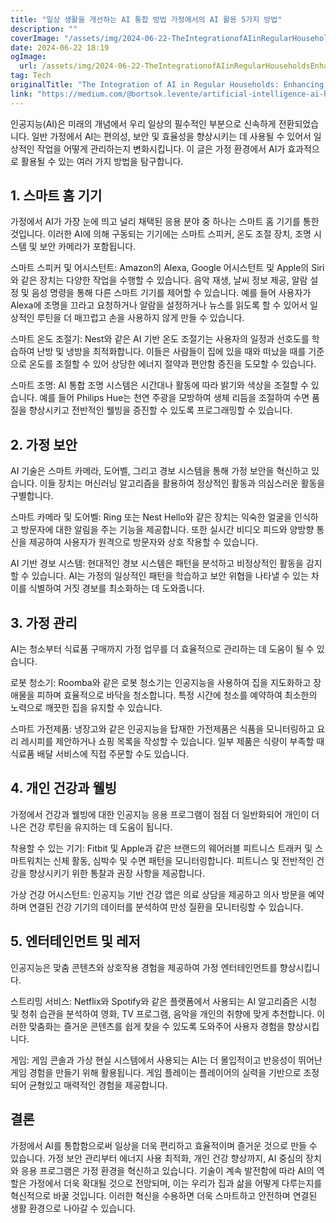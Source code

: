 ```yaml
---
title: "일상 생활을 개선하는 AI 통합 방법 가정에서의 AI 활용 5가지 방법"
description: ""
coverImage: "/assets/img/2024-06-22-TheIntegrationofAIinRegularHouseholdsEnhancingDailyLife_0.png"
date: 2024-06-22 18:19
ogImage: 
  url: /assets/img/2024-06-22-TheIntegrationofAIinRegularHouseholdsEnhancingDailyLife_0.png
tag: Tech
originalTitle: "The Integration of AI in Regular Households: Enhancing Daily Life"
link: "https://medium.com/@bortsok.levente/artificial-intelligence-ai-has-rapidly-transitioned-from-being-a-futuristic-concept-to-an-e88030afdb5e"
---
```



인공지능(AI)은 미래의 개념에서 우리 일상의 필수적인 부분으로 신속하게 전환되었습니다. 일반 가정에서 AI는 편의성, 보안 및 효율성을 향상시키는 데 사용될 수 있어서 일상적인 작업을 어떻게 관리하는지 변화시킵니다. 이 글은 가정 환경에서 AI가 효과적으로 활용될 수 있는 여러 가지 방법을 탐구합니다.

## 1. 스마트 홈 기기

가정에서 AI가 가장 눈에 띄고 널리 채택된 응용 분야 중 하나는 스마트 홈 기기를 통한 것입니다. 이러한 AI에 의해 구동되는 기기에는 스마트 스피커, 온도 조절 장치, 조명 시스템 및 보안 카메라가 포함됩니다.

스마트 스피커 및 어시스턴트: Amazon의 Alexa, Google 어시스턴트 및 Apple의 Siri와 같은 장치는 다양한 작업을 수행할 수 있습니다. 음악 재생, 날씨 정보 제공, 알람 설정 및 음성 명령을 통해 다른 스마트 기기를 제어할 수 있습니다. 예를 들어 사용자가 Alexa에 조명을 끄라고 요청하거나 알람을 설정하거나 뉴스를 읽도록 할 수 있어서 일상적인 루틴을 더 매끄럽고 손을 사용하지 않게 만들 수 있습니다.

<div class="content-ad"></div>

스마트 온도 조절기: Nest와 같은 AI 기반 온도 조절기는 사용자의 일정과 선호도를 학습하여 난방 및 냉방을 최적화합니다. 이들은 사람들이 집에 있을 때와 떠났을 때를 기준으로 온도를 조절할 수 있어 상당한 에너지 절약과 편안함 증진을 도모할 수 있습니다.

스마트 조명: AI 통합 조명 시스템은 시간대나 활동에 따라 밝기와 색상을 조절할 수 있습니다. 예를 들어 Philips Hue는 천연 주광을 모방하여 생체 리듬을 조절하여 수면 품질을 향상시키고 전반적인 웰빙을 증진할 수 있도록 프로그래밍할 수 있습니다.

## 2. 가정 보안

AI 기술은 스마트 카메라, 도어벨, 그리고 경보 시스템을 통해 가정 보안을 혁신하고 있습니다. 이들 장치는 머신러닝 알고리즘을 활용하여 정상적인 활동과 의심스러운 활동을 구별합니다.

<div class="content-ad"></div>

스마트 카메라 및 도어벨: Ring 또는 Nest Hello와 같은 장치는 익숙한 얼굴을 인식하고 방문자에 대한 알림을 주는 기능을 제공합니다. 또한 실시간 비디오 피드와 양방향 통신을 제공하여 사용자가 원격으로 방문자와 상호 작용할 수 있습니다.

AI 기반 경보 시스템: 현대적인 경보 시스템은 패턴을 분석하고 비정상적인 활동을 감지할 수 있습니다. AI는 가정의 일상적인 패턴을 학습하고 보안 위협을 나타낼 수 있는 차이를 식별하여 거짓 경보를 최소화하는 데 도와줍니다.

## 3. 가정 관리

AI는 청소부터 식료품 구매까지 가정 업무를 더 효율적으로 관리하는 데 도움이 될 수 있습니다.

<div class="content-ad"></div>

로봇 청소기: Roomba와 같은 로봇 청소기는 인공지능을 사용하여 집을 지도화하고 장애물을 피하며 효율적으로 바닥을 청소합니다. 특정 시간에 청소를 예약하여 최소한의 노력으로 깨끗한 집을 유지할 수 있습니다.

스마트 가전제품: 냉장고와 같은 인공지능을 탑재한 가전제품은 식품을 모니터링하고 요리 레시피를 제안하거나 쇼핑 목록을 작성할 수 있습니다. 일부 제품은 식량이 부족할 때 식료품 배달 서비스에 직접 주문할 수도 있습니다.

## 4. 개인 건강과 웰빙

가정에서 건강과 웰빙에 대한 인공지능 응용 프로그램이 점점 더 일반화되어 개인이 더 나은 건강 루틴을 유지하는 데 도움이 됩니다.

<div class="content-ad"></div>

착용할 수 있는 기기: Fitbit 및 Apple과 같은 브랜드의 웨어러블 피트니스 트래커 및 스마트워치는 신체 활동, 심박수 및 수면 패턴을 모니터링합니다. 피트니스 및 전반적인 건강을 향상시키기 위한 통찰과 권장 사항을 제공합니다.

가상 건강 어시스턴트: 인공지능 기반 건강 앱은 의료 상담을 제공하고 의사 방문을 예약하며 연결된 건강 기기의 데이터를 분석하여 만성 질환을 모니터링할 수 있습니다.

## 5. 엔터테인먼트 및 레저

인공지능은 맞춤 콘텐츠와 상호작용 경험을 제공하여 가정 엔터테인먼트를 향상시킵니다.

<div class="content-ad"></div>

스트리밍 서비스: Netflix와 Spotify와 같은 플랫폼에서 사용되는 AI 알고리즘은 시청 및 청취 습관을 분석하여 영화, TV 프로그램, 음악을 개인의 취향에 맞게 추천합니다. 이러한 맞춤화는 즐거운 콘텐츠를 쉽게 찾을 수 있도록 도와주어 사용자 경험을 향상시킵니다.

게임: 게임 콘솔과 가상 현실 시스템에서 사용되는 AI는 더 몰입적이고 반응성이 뛰어난 게임 경험을 만들기 위해 활용됩니다. 게임 플레이는 플레이어의 실력을 기반으로 조정되어 균형있고 매력적인 경험을 제공합니다.

## 결론

가정에서 AI를 통합함으로써 일상을 더욱 편리하고 효율적이며 즐거운 것으로 만들 수 있습니다. 가정 보안 관리부터 에너지 사용 최적화, 개인 건강 향상까지, AI 중심의 장치와 응용 프로그램은 가정 환경을 혁신하고 있습니다. 기술이 계속 발전함에 따라 AI의 역할은 가정에서 더욱 확대될 것으로 전망되며, 이는 우리가 집과 삶을 어떻게 다루는지를 혁신적으로 바꿀 것입니다. 이러한 혁신을 수용하면 더욱 스마트하고 안전하며 연결된 생활 환경으로 나아갈 수 있습니다.